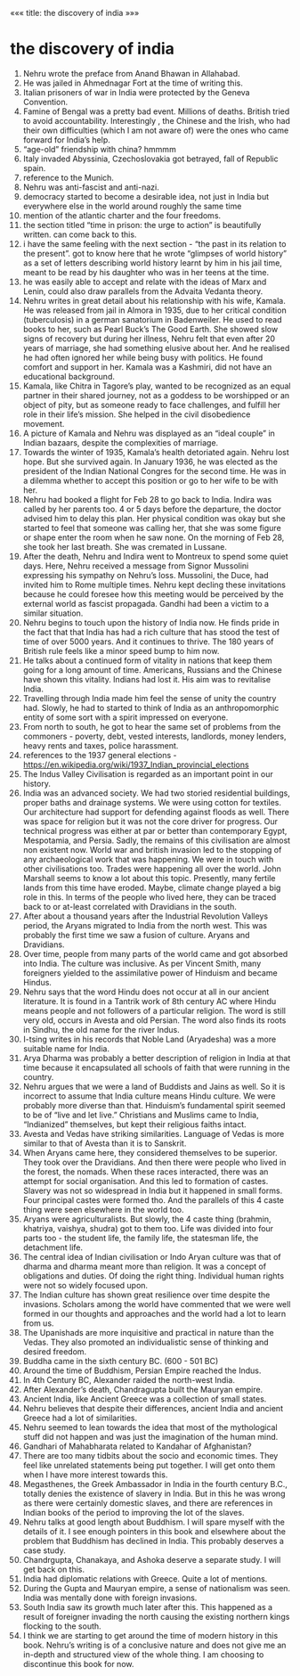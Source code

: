 «««
title: the discovery of india
»»»

# the discovery of india

1. Nehru wrote the preface from Anand Bhawan in Allahabad.
2. He was jailed in Ahmednagar Fort at the time of writing this.
3. Italian prisoners of war in India were protected by the Geneva Convention.
4. Famine of Bengal was a pretty bad event. Millions of deaths. British tried to avoid accountability. Interestingly , the Chinese and the Irish, who had their own difficulties (which I am not aware of) were the ones who came forward for  India’s help.
5. “age-old” friendship with china? hmmmm
6. Italy invaded Abyssinia, Czechoslovakia got betrayed, fall of Republic spain.
7. reference to the Munich.
8. Nehru was anti-fascist and anti-nazi.
9. democracy started to become a desirable idea, not just in India but everywhere else in the world around roughly the same time
10. mention of the atlantic charter and the four freedoms.
11. the section titled “time in prison: the urge to action” is beautifully written. can come back to this.
12. i have the same feeling with the next section - “the past in its relation to the present”. got to know here that he wrote “glimpses of world history” as a set of letters describing world history learnt by him in his jail time, meant to be read by his daughter who was in her teens at the time.
13. he was easily able to accept and relate with the ideas of Marx and Lenin, could also draw parallels from the Advaita Vedanta theory.
14. Nehru writes in great detail about his relationship with his wife, Kamala. He was released from jail in Almora in 1935, due to her critical condition (tuberculosis) in a german sanatorium in Badenweiler. He used to read books to her, such as Pearl Buck’s The Good Earth. She showed slow signs of recovery but during her illness, Nehru felt that even after 20 years of marriage, she had something elusive about her. And he realised he had often ignored her while being busy with politics. He found comfort and support in her. Kamala was a Kashmiri, did not have an educational background. 
15. Kamala, like Chitra in Tagore’s play, wanted to be recognized as an equal partner in their shared journey, not as a goddess to be worshipped or an object of pity, but as someone ready to face challenges, and fulfill her role in their life’s mission. She helped in the civil disobedience movement.
16. A picture of Kamala and Nehru was displayed as an “ideal couple” in Indian bazaars, despite the complexities of marriage.
17. Towards the winter of 1935, Kamala’s health detoriated again. Nehru lost hope. But she survived again. In January 1936, he was elected as the president of the Indian National Congres for the second time. He was in a dilemma whether to accept this position or go to her wife to be with her. 
18. Nehru had booked a flight for Feb 28 to go back to India. Indira was called by her parents too. 4 or 5 days before the departure, the doctor advised him to delay this plan. Her physical condition was okay but she started to feel that someone was calling her, that she was some figure or shape enter the room when he saw none. On the morning of Feb 28, she took her last breath. She was cremated in Lussane.
19. After the death, Nehru and Indira went to Montreux to spend some quiet days. Here, Nehru received a message from Signor Mussolini expressing his sympathy on Nehru’s loss. Mussolini, the Duce, had invited him to Rome multiple times. Nehru kept decling these invitations because he could foresee how this meeting would be perceived by the external world as fascist propagada. Gandhi had been a victim to a similar situation.
20. Nehru begins to touch upon the history of India now. He finds pride in the fact that that India has had a rich culture that has stood the test of time of over 5000 years. And it continues to thrive. The 180 years of British rule feels like a minor speed bump to him now.
21. He talks about a continued form of vitality in nations that keep them going for a long amount of time. Americans, Russians and the Chinese have shown this vitality. Indians had lost it. His aim was to revitalise India.
22. Travelling through India made him feel the sense of unity the country had. Slowly, he had to started to think of India as an anthropomorphic entity of some sort with a spirit impressed on everyone. 
23. From north to south, he got to hear the same set of problems from the commoners - poverty, debt, vested interests, landlords, money lenders, heavy rents and taxes, police harassment. 
24. references to the 1937 general elections - https://en.wikipedia.org/wiki/1937_Indian_provincial_elections
25. The Indus Valley Civilisation is regarded as an important point in our history.
26. India was an advanced society. We had two storied residential buildings, proper baths and drainage systems. We were using cotton for textiles. Our architecture had support for defending against floods as well. There was space for religion but it was not the core driver for progress. Our technical progress was either at par or better than contemporary Egypt, Mespotamia, and Persia. Sadly, the remains of this civilisation are almost non existent now. World war and british invasion led to the stopping of any archaeological work that was happening. We were in touch with other civilisations too. Trades were happening all over the world. John Marshall seems to know a lot about this topic. Presently, many fertile lands from this time have eroded. Maybe, climate change played a big role in this. In terms of the people who lived here, they can be traced back to or at-least correlated with Dravidians in the south. 
27. After about a thousand years after the Industrial Revolution Valleys period, the Aryans migrated to India from the north west. This was probably the first time we saw a fusion of culture. Aryans and Dravidians. 
28. Over time, people from many parts of the world came and got absorbed into India. The culture was inclusive. As per Vincent Smith, many foreigners yielded to the assimilative power of Hinduism and became Hindus.
29. Nehru says that the word Hindu does not occur at all in our ancient literature. It is found in a Tantrik work of 8th century AC where Hindu means people and not followers of a particular religion. The word is still very old, occurs in Avesta and old Persian. The word also finds its roots in Sindhu, the old name for the river Indus. 
30. I-tsing writes in his records that Noble Land (Aryadesha) was a more suitable name for India. 
31. Arya Dharma was probably a better description of religion in India at that time because it encapsulated all schools of faith that were running in the country. 
32. Nehru argues that we were a land of Buddists and Jains as well. So it is incorrect to assume that India culture means Hindu culture. We were probably more diverse than that. Hinduism’s fundamental spirit seemed to be of “live and let live.” Christians and Muslims came to India, “Indianized” themselves, but kept their religious faiths intact.
33. Avesta and Vedas have striking similarities. Language of Vedas is more similar to that of Avesta than it is to Sanskrit. 
34. When Aryans came here, they considered themselves to be superior. They took over the Dravidians. And then there were people who lived in the forest, the nomads. When these races interacted, there was an attempt for social organisation. And this led to formation of castes.  Slavery was not so widespread in India but it happened in small forms. Four principal castes were formed tho. And the parallels of this 4 caste thing were seen elsewhere in the world too. 
35. Aryans were agriculturalists. But slowly, the 4 caste thing (brahmin, khatriya, vaishya, shudra) got to them too. Life was divided into four parts too - the student life, the family life, the statesman life, the detachment life. 
36. The central idea of Indian civilisation or Indo Aryan culture was that of dharma and dharma meant more than religion. It was a concept of obligations and duties. Of doing the right thing. Individual human rights were not so widely focused upon. 
37. The Indian culture has shown great resilience over time despite the invasions. Scholars among the world have commented that we were well formed in our thoughts and approaches and the world had a lot to learn from us. 
38. The Upanishads are more inquisitive and practical in nature than the Vedas. They also promoted an individualistic sense of thinking and desired freedom. 
39. Buddha came in the sixth century BC. (600 - 501 BC)
40. Around the time of Buddhism, Persian Empire reached the Indus.
41. In 4th Century BC, Alexander raided the north-west India.
42. After Alexander’s death, Chandragupta built the Mauryan empire.
43. Ancient India, like Ancient Greece was a collection of small states.
44. Nehru believes that despite their differences, ancient India and ancient Greece had a lot of similarities.
45. Nehru seemed to lean towards the idea that most of the mythological stuff did not happen and was just the imagination of the human mind.
46. Gandhari of Mahabharata related to Kandahar of Afghanistan?
47. There are too many tidbits about the socio and economic times. They feel like unrelated statements being put together. I will get onto them when I have more interest towards this.
48. Megasthenes, the Greek Ambassador in India in the fourth century B.C., totally denies the existence of slavery in India. But in this he was wrong as there were certainly domestic slaves, and there are references in Indian books of the period to improving the lot of the slaves.
49. Nehru talks at good length about Buddhism. I will spare myself with the details of it. I see enough pointers in this book and elsewhere about the problem that Buddhism has declined in India. This probably deserves a case study.
50. Chandrgupta, Chanakaya, and Ashoka deserve a separate study. I will get back on this.
51. India had diplomatic relations with Greece. Quite a lot of mentions.
52. During the Gupta and Mauryan empire, a sense of nationalism was seen. India was mentally done with foreign invasions.
53. South India saw its growth much later after this. This happened as a result of foreigner invading the north causing the existing northern kings flocking to the south.
54. I think we are starting to get around the time of modern history in this book. Nehru’s writing is of a conclusive nature and does not give me an in-depth and structured view of the whole thing. I am choosing to discontinue this book for now.